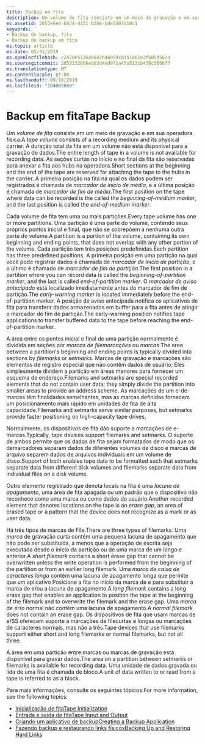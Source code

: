 ```yaml
---
title: Backup em fita
description: Um volume de fita consiste em um meio de gravação e em sua operadora física. Cada volume de fita tem uma ou mais partições. Geralmente, as partições são divididas em seções por marcas de filemarcações ou marcas. Há três tipos de marcas de File.
ms.assetid: 2057e6e4-b674-4151-b3b6-bde5d87d10c1
keywords:
- Backup de backup, fita
- Backup de backup em fita
ms.topic: article
ms.date: 05/31/2018
ms.openlocfilehash: c2820e512646642046059cb151061e3f605d56cd
ms.sourcegitcommit: 2d531328b6ed82d4ad971a45a5131b430c5866f7
ms.translationtype: MT
ms.contentlocale: pt-BR
ms.lasthandoff: 09/16/2019
ms.locfileid: "104005060"
---
```

# <a name="tape-backup"></a><span data-ttu-id="b4bc9-108">Backup em fita</span><span class="sxs-lookup"><span data-stu-id="b4bc9-108">Tape Backup</span></span>

<span data-ttu-id="b4bc9-109">Um *volume de fita* consiste em um meio de gravação e em sua operadora física.</span><span class="sxs-lookup"><span data-stu-id="b4bc9-109">A *tape volume* consists of a recording medium and its physical carrier.</span></span> <span data-ttu-id="b4bc9-110">A duração total da fita em um volume não está disponível para a gravação de dados.</span><span class="sxs-lookup"><span data-stu-id="b4bc9-110">The entire length of tape in a volume is not available for recording data.</span></span> <span data-ttu-id="b4bc9-111">As seções curtas no início e no final da fita são reservadas para anexar a fita aos hubs na operadora.</span><span class="sxs-lookup"><span data-stu-id="b4bc9-111">Short sections at the beginning and the end of the tape are reserved for attaching the tape to the hubs in the carrier.</span></span> <span data-ttu-id="b4bc9-112">A primeira posição na fita na qual os dados podem ser registrados é chamada de *marcador de início de média*, e a última posição é chamada de *marcador de fim de média*.</span><span class="sxs-lookup"><span data-stu-id="b4bc9-112">The first position on the tape where data can be recorded is the called the *beginning-of-medium marker*, and the last position is called the *end-of-medium marker*.</span></span>

<span data-ttu-id="b4bc9-113">Cada volume de fita tem uma ou mais partições.</span><span class="sxs-lookup"><span data-stu-id="b4bc9-113">Every tape volume has one or more partitions.</span></span> <span data-ttu-id="b4bc9-114">Uma partição é uma parte do volume, contendo seus próprios pontos inicial e final, que não se sobrepõem a nenhuma outra parte do volume.</span><span class="sxs-lookup"><span data-stu-id="b4bc9-114">A partition is a portion of the volume, containing its own beginning and ending points, that does not overlap with any other portion of the volume.</span></span> <span data-ttu-id="b4bc9-115">Cada partição tem três posições predefinidas.</span><span class="sxs-lookup"><span data-stu-id="b4bc9-115">Each partition has three predefined positions.</span></span> <span data-ttu-id="b4bc9-116">A primeira posição em uma partição na qual você pode registrar dados é chamada de *marcador de início de partição*, e o último é chamado de *marcador de fim de partição*.</span><span class="sxs-lookup"><span data-stu-id="b4bc9-116">The first position in a partition where you can record data is called the *beginning-of-partition marker*, and the last is called *end-of-partition marker*.</span></span> <span data-ttu-id="b4bc9-117">O *marcador de aviso antecipado* está localizado imediatamente antes do marcador de fim de partição.</span><span class="sxs-lookup"><span data-stu-id="b4bc9-117">The *early-warning marker* is located immediately before the end-of-partition marker.</span></span> <span data-ttu-id="b4bc9-118">A posição de aviso antecipada notifica os aplicativos de fita para transferir dados armazenados em buffer para a fita antes de atingir o marcador de fim de partição.</span><span class="sxs-lookup"><span data-stu-id="b4bc9-118">The early-warning position notifies tape applications to transfer buffered data to the tape before reaching the end-of-partition marker.</span></span>

<span data-ttu-id="b4bc9-119">A área entre os pontos inicial e final de uma partição normalmente é dividida em seções por *marcas de filemarcações* ou *marcas*.</span><span class="sxs-lookup"><span data-stu-id="b4bc9-119">The area between a partition's beginning and ending points is typically divided into sections by *filemarks* or *setmarks*.</span></span> <span data-ttu-id="b4bc9-120">Marcas de gravação e marcações são elementos de registro especial que não contêm dados de usuário; Eles simplesmente dividem a partição em áreas menores para fornecer um esquema de endereço.</span><span class="sxs-lookup"><span data-stu-id="b4bc9-120">Filemarks and setmarks are special recorded elements that do not contain user data; they simply divide the partition into smaller areas to provide an address scheme.</span></span> <span data-ttu-id="b4bc9-121">As marcações de um e-de-marcas têm finalidades semelhantes, mas as marcas definidas fornecem um posicionamento mais rápido em unidades de fita de alta capacidade.</span><span class="sxs-lookup"><span data-stu-id="b4bc9-121">Filemarks and setmarks serve similar purposes, but setmarks provide faster positioning on high-capacity tape drives.</span></span>

<span data-ttu-id="b4bc9-122">Normalmente, os dispositivos de fita dão suporte a marcações de e-marcas.</span><span class="sxs-lookup"><span data-stu-id="b4bc9-122">Typically, tape devices support filemarks and setmarks.</span></span> <span data-ttu-id="b4bc9-123">O suporte de ambos permite que os dados de fita sejam formatados de modo que os demarcadores separam dados de diferentes volumes de disco e marcas de arquivo separem dados de arquivos individuais em um volume de disco.</span><span class="sxs-lookup"><span data-stu-id="b4bc9-123">Support of both enables tape data to be formatted such that setmarks separate data from different disk volumes and filemarks separate data from individual files on a disk volume.</span></span>

<span data-ttu-id="b4bc9-124">Outro elemento registrado que denota locais na fita é uma *lacuna de apagamento*, uma área de fita apagada ou um padrão que o dispositivo não reconhece como uma marca ou como dados do usuário.</span><span class="sxs-lookup"><span data-stu-id="b4bc9-124">Another recorded element that denotes locations on the tape is an *erase gap*, an area of erased tape or a pattern that the device does not recognize as a mark or as user data.</span></span>

<span data-ttu-id="b4bc9-125">Há três tipos de marcas de File.</span><span class="sxs-lookup"><span data-stu-id="b4bc9-125">There are three types of filemarks.</span></span> <span data-ttu-id="b4bc9-126">Uma *marca* de gravação curta contém uma pequena lacuna de apagamento que não pode ser substituída, a menos que a operação de escrita seja executada desde o início da partição ou de uma marca de um longo e anterior.</span><span class="sxs-lookup"><span data-stu-id="b4bc9-126">A *short filemark* contains a short erase gap that cannot be overwritten unless the write operation is performed from the beginning of the partition or from an earlier long filemark.</span></span> <span data-ttu-id="b4bc9-127">Uma *marca de caixa de caracteres longa* contém uma lacuna de apagamento longa que permite que um aplicativo Posicione a fita no início da marca de e para substituir a marca de e/ou a lacuna de apagamento.</span><span class="sxs-lookup"><span data-stu-id="b4bc9-127">A *long filemark* contains a long erase gap that enables an application to position the tape at the beginning of the filemark and to overwrite the filemark and the erase gap.</span></span> <span data-ttu-id="b4bc9-128">Uma *marca* de erro normal não contém uma lacuna de apagamento.</span><span class="sxs-lookup"><span data-stu-id="b4bc9-128">A *normal filemark* does not contain an erase gap.</span></span> <span data-ttu-id="b4bc9-129">Os dispositivos de fita que usam marcas de e/SS oferecem suporte a marcações de filecurtas e longas ou marcações de caracteres normais, mas não a três.</span><span class="sxs-lookup"><span data-stu-id="b4bc9-129">Tape devices that use filemarks support either short and long filemarks or normal filemarks, but not all three.</span></span>

<span data-ttu-id="b4bc9-130">A área em uma partição entre marcas ou marcas de gravação está disponível para gravar dados.</span><span class="sxs-lookup"><span data-stu-id="b4bc9-130">The area on a partition between setmarks or filemarks is available for recording data.</span></span> <span data-ttu-id="b4bc9-131">Uma unidade de dados gravada ou lida de uma fita é chamada de bloco.</span><span class="sxs-lookup"><span data-stu-id="b4bc9-131">A unit of data written to or read from a tape is referred to as a block.</span></span>

<span data-ttu-id="b4bc9-132">Para mais informações, consulte os seguintes tópicos:</span><span class="sxs-lookup"><span data-stu-id="b4bc9-132">For more information, see the following topics:</span></span>

-   [<span data-ttu-id="b4bc9-133">Inicialização de fita</span><span class="sxs-lookup"><span data-stu-id="b4bc9-133">Tape Initialization</span></span>](tape-initialization.md)
-   [<span data-ttu-id="b4bc9-134">Entrada e saída de fita</span><span class="sxs-lookup"><span data-stu-id="b4bc9-134">Tape Input and Output</span></span>](tape-input-and-output.md)
-   [<span data-ttu-id="b4bc9-135">Criando um aplicativo de backup</span><span class="sxs-lookup"><span data-stu-id="b4bc9-135">Creating a Backup Application</span></span>](creating-a-backup-application.md)
-   [<span data-ttu-id="b4bc9-136">Fazendo backup e restaurando links físicos</span><span class="sxs-lookup"><span data-stu-id="b4bc9-136">Backing Up and Restoring Hard Links</span></span>](backing-up-and-restoring-hard-links.md)

 

 




